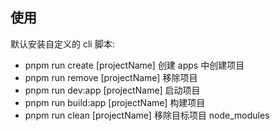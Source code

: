 ## 使用

默认安装自定义的 cli 脚本:

- pnpm run create [projectName] 创建 apps 中创建项目
- pnpm run remove [projectName] 移除项目
- pnpm run dev:app [projectName] 启动项目
- pnpm run build:app [projectName] 构建项目
- pnpm run clean [projectName] 移除目标项目 node_modules
